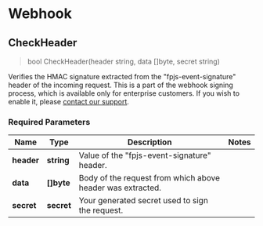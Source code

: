 # Webhook

## **CheckHeader**

> bool CheckHeader(header string, data []byte, secret string)

Verifies the HMAC signature extracted from the "fpjs-event-signature" header of the incoming request. This is a part of the webhook signing process, which is available only for enterprise customers.
If you wish to enable it, please [contact our support](https://fingerprint.com/support).

### Required Parameters

| Name       | Type       | Description                                                | Notes |
|------------|------------|------------------------------------------------------------|-------|
| **header** | **string** | Value of the "fpjs-event-signature" header.                |       |
| **data**   | **[]byte** | Body of the request from which above header was extracted. |       | 
| **secret** | **secret** | Your generated secret used to sign the request.            |       | 

